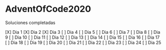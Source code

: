 # AdventOfCode2020

Soluciones completadas 

[X] Dia 1
[X] Dia 2
[X] Dia 3
[ ] Dia 4
[ ] Dia 5
[ ] Dia 6
[ ] Dia 7
[ ] Dia 8
[ ] Dia 9
[ ] Dia 10
[ ] Dia 11
[ ] Dia 12
[ ] Dia 13
[ ] Dia 14
[ ] Dia 15
[ ] Dia 16
[ ] Dia 17
[ ] Dia 18
[ ] Dia 19
[ ] Dia 20
[ ] Dia 21
[ ] Dia 22
[ ] Dia 23
[ ] Dia 24
[ ] Dia 25
